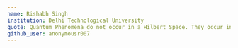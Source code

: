 ```yaml
---
name: Rishabh Singh
institution: Delhi Technological University
quote: Quantum Phenomena do not occur in a Hilbert Space. They occur in Hilbert Quantum Laboratory...
github_user: anonymousr007
---
```

